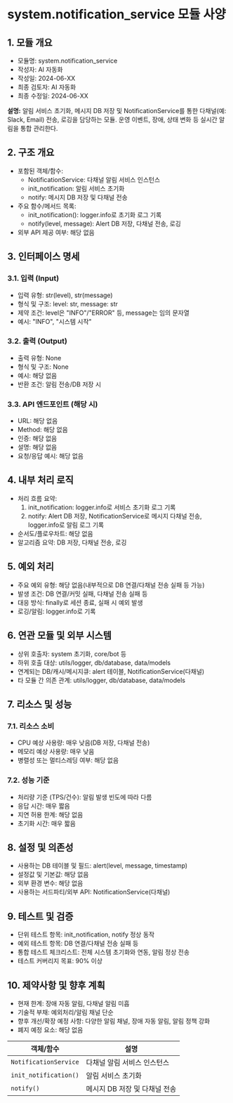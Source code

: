 # system.notification_service 모듈 사양

## 1. 모듈 개요

* 모듈명: system.notification_service
* 작성자: AI 자동화
* 작성일: 2024-06-XX
* 최종 검토자: AI 자동화
* 최종 수정일: 2024-06-XX

**설명:**
알림 서비스 초기화, 메시지 DB 저장 및 NotificationService를 통한 다채널(예: Slack, Email) 전송, 로깅을 담당하는 모듈. 운영 이벤트, 장애, 상태 변화 등 실시간 알림을 통합 관리한다.

## 2. 구조 개요

* 포함된 객체/함수:
  - NotificationService: 다채널 알림 서비스 인스턴스
  - init_notification: 알림 서비스 초기화
  - notify: 메시지 DB 저장 및 다채널 전송
* 주요 함수/메서드 목록:
  - init_notification(): logger.info로 초기화 로그 기록
  - notify(level, message): Alert DB 저장, 다채널 전송, 로깅
* 외부 API 제공 여부: 해당 없음

## 3. 인터페이스 명세

### 3.1. 입력 (Input)
* 입력 유형: str(level), str(message)
* 형식 및 구조: level: str, message: str
* 제약 조건: level은 "INFO"/"ERROR" 등, message는 임의 문자열
* 예시: "INFO", "시스템 시작"

### 3.2. 출력 (Output)
* 출력 유형: None
* 형식 및 구조: None
* 예시: 해당 없음
* 반환 조건: 알림 전송/DB 저장 시

### 3.3. API 엔드포인트 (해당 시)
* URL: 해당 없음
* Method: 해당 없음
* 인증: 해당 없음
* 설명: 해당 없음
* 요청/응답 예시: 해당 없음

## 4. 내부 처리 로직
* 처리 흐름 요약:
  1. init_notification: logger.info로 서비스 초기화 로그 기록
  2. notify: Alert DB 저장, NotificationService로 메시지 다채널 전송, logger.info로 알림 로그 기록
* 순서도/플로우차트: 해당 없음
* 알고리즘 요약: DB 저장, 다채널 전송, 로깅

## 5. 예외 처리
* 주요 예외 유형: 해당 없음(내부적으로 DB 연결/다채널 전송 실패 등 가능)
* 발생 조건: DB 연결/커밋 실패, 다채널 전송 실패 등
* 대응 방식: finally로 세션 종료, 실패 시 예외 발생
* 로깅/알림: logger.info로 기록

## 6. 연관 모듈 및 외부 시스템
* 상위 호출자: system 초기화, core/bot 등
* 하위 호출 대상: utils/logger, db/database, data/models
* 연계되는 DB/캐시/메시지큐: alert 테이블, NotificationService(다채널)
* 타 모듈 간 의존 관계: utils/logger, db/database, data/models

## 7. 리소스 및 성능
### 7.1. 리소스 소비
* CPU 예상 사용량: 매우 낮음(DB 저장, 다채널 전송)
* 메모리 예상 사용량: 매우 낮음
* 병렬성 또는 멀티스레딩 여부: 해당 없음
### 7.2. 성능 기준
* 처리량 기준 (TPS/건수): 알림 발생 빈도에 따라 다름
* 응답 시간: 매우 짧음
* 지연 허용 한계: 해당 없음
* 초기화 시간: 매우 짧음

## 8. 설정 및 의존성
* 사용하는 DB 테이블 및 필드: alert(level, message, timestamp)
* 설정값 및 기본값: 해당 없음
* 외부 환경 변수: 해당 없음
* 사용하는 서드파티/외부 API: NotificationService(다채널)

## 9. 테스트 및 검증
* 단위 테스트 항목: init_notification, notify 정상 동작
* 예외 테스트 항목: DB 연결/다채널 전송 실패 등
* 통합 테스트 체크리스트: 전체 시스템 초기화와 연동, 알림 정상 전송
* 테스트 커버리지 목표: 90% 이상

## 10. 제약사항 및 향후 계획
* 현재 한계: 장애 자동 알림, 다채널 알림 미흡
* 기술적 부채: 예외처리/알림 채널 단순
* 향후 개선/확장 예정 사항: 다양한 알림 채널, 장애 자동 알림, 알림 정책 강화
* 폐지 예정 요소: 해당 없음

| 객체/함수 | 설명 |
|-----------|------|
| `NotificationService` | 다채널 알림 서비스 인스턴스 |
| `init_notification()` | 알림 서비스 초기화 |
| `notify()` | 메시지 DB 저장 및 다채널 전송 | 